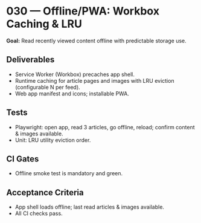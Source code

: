 # 030 — Offline/PWA: Workbox Caching & LRU

**Goal:** Read recently viewed content offline with predictable storage use.

## Deliverables

- Service Worker (Workbox) precaches app shell.
- Runtime caching for article pages and images with LRU eviction (configurable N per feed).
- Web app manifest and icons; installable PWA.

## Tests

- Playwright: open app, read 3 articles, go offline, reload; confirm content & images available.
- Unit: LRU utility eviction order.

## CI Gates

- Offline smoke test is mandatory and green.

## Acceptance Criteria

- App shell loads offline; last read articles & images available.
- All CI checks pass.
